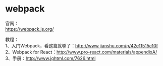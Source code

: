 # webpack

官网：<br/>
https://webpack.js.org/

教程：<br/>
1、入门Webpack，看这篇就够了：http://www.jianshu.com/p/42e11515c10f <br/>
2、Webpack for React：http://www.pro-react.com/materials/appendixA/ <br/>
3、手册：http://www.jqhtml.com/7626.html <br/>
